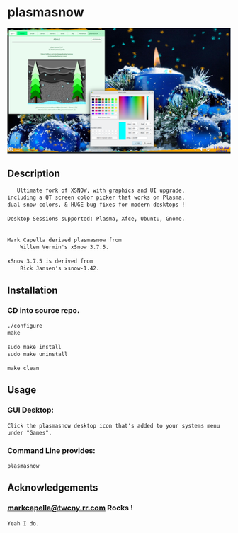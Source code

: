 
# plasmasnow

!['plasmasnow'](https://github.com/markcapella/plasmasnow/blob/main/assets/images/screenshot.png)


## Description

       Ultimate fork of XSNOW, with graphics and UI upgrade,
    including a QT screen color picker that works on Plasma,
    dual snow colors, & HUGE bug fixes for modern desktops !

    Desktop Sessions supported: Plasma, Xfce, Ubuntu, Gnome.


    Mark Capella derived plasmasnow from
        Willem Vermin's xSnow 3.7.5.

    xSnow 3.7.5 is derived from
        Rick Jansen's xsnow-1.42.


## Installation

###     CD into source repo.

    ./configure
    make

    sudo make install
    sudo make uninstall

    make clean


## Usage

###     GUI Desktop:

    Click the plasmasnow desktop icon that's added to your systems menu
    under "Games".


###     Command Line provides:

    plasmasnow


## Acknowledgements

### markcapella@twcny.rr.com Rocks !

    Yeah I do.
